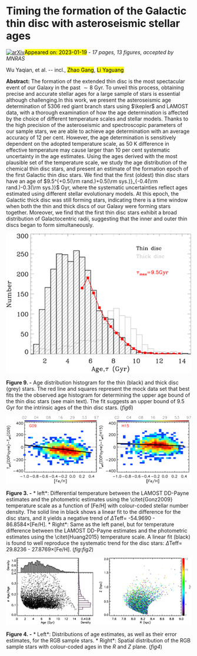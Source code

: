 <div class="macros" style="visibility:hidden;">
$\newcommand{\ensuremath}{}$
$\newcommand{\xspace}{}$
$\newcommand{\object}[1]{\texttt{#1}}$
$\newcommand{\farcs}{{.}''}$
$\newcommand{\farcm}{{.}'}$
$\newcommand{\arcsec}{''}$
$\newcommand{\arcmin}{'}$
$\newcommand{\ion}[2]{#1#2}$
$\newcommand{\textsc}[1]{\textrm{#1}}$
$\newcommand{\hl}[1]{\textrm{#1}}$
$\newcommand{\footnote}[1]{}$
$\newcommand{\kepler}[0]{\emph{Kepler}}$
$\newcommand{\gaia}[0]{\emph{Gaia}}$
$\newcommand{\mmode}[1]{\ifmmode{#1}\else{#1}\fi}$
$\newcommand{\Dnu}[0]{\mmode{\Delta\nu}}$
$\newcommand{\numax}[0]{\mmode{\nu_\text{max}}}$
$\newcommand{\Teff}[0]{\mmode{T_\text{eff}}~}$
$\newcommand{\liyg}[1]{{\color{orange} #1}}$
$\newcommand$
$\newcommand{\thebibliography}{\DeclareRobustCommand{\VAN}[3]{##3}\VANthebibliography}$</div>

<div class="macros" style="visibility:hidden;">
$\newcommand{\ensuremath}{}$
$\newcommand{\xspace}{}$
$\newcommand{\object}[1]{\texttt{#1}}$
$\newcommand{\farcs}{{.}''}$
$\newcommand{\farcm}{{.}'}$
$\newcommand{\arcsec}{''}$
$\newcommand{\arcmin}{'}$
$\newcommand{\ion}[2]{#1#2}$
$\newcommand{\textsc}[1]{\textrm{#1}}$
$\newcommand{\hl}[1]{\textrm{#1}}$
$\newcommand{\footnote}[1]{}$
$\newcommand{\kepler}[0]{\emph{Kepler}}$
$\newcommand{\gaia}[0]{\emph{Gaia}}$
$\newcommand{\mmode}[1]{\ifmmode{#1}\else{#1}\fi}$
$\newcommand{\Dnu}[0]{\mmode{\Delta\nu}}$
$\newcommand{\numax}[0]{\mmode{\nu_\text{max}}}$
$\newcommand{\Teff}[0]{\mmode{T_\text{eff}}~}$
$\newcommand{\liyg}[1]{{\color{orange} #1}}$
$\newcommand$
$\newcommand{\thebibliography}{\DeclareRobustCommand{\VAN}[3]{##3}\VANthebibliography}$</div>



<div id="title">

# Timing the formation of the Galactic thin disc with asteroseismic stellar ages

</div>
<div id="comments">

[![arXiv](https://img.shields.io/badge/arXiv-2301.07990-b31b1b.svg)](https://arxiv.org/abs/2301.07990)<mark>Appeared on: 2023-01-19</mark> - _17 pages, 13 figures, accepted by MNRAS_

</div>
<div id="authors">

Wu Yaqian, et al. -- incl., <mark><mark>Zhao Gang</mark></mark>, <mark><mark>Li Yaguang</mark></mark>

</div>
<div id="abstract">

**Abstract:** The formation of the extended thin disc is the most spectacular event of our Galaxy in the past $\sim8$ Gyr. To unveil this process, obtaining precise and accurate stellar ages for a large sample of stars is essential although challenging.In this work, we present the asteroseismic age determination of 5306 red giant branch stars using $\kepler$ and LAMOST data, with a thorough examination of how the age determination is affected by the choice of different temperature scales and stellar models. Thanks to the high precision of the asteroseismic and spectroscopic parameters of our sample stars, we are able to achieve age determination with an average accuracy of 12 per cent. However, the age determination is sensitively dependent on the adopted temperature scale, as 50 K difference in effective temperature may cause larger than 10 per cent systematic uncertainty in the age estimates. Using the ages derived with the most plausible set of the temperature scale, we study the age distribution of the chemical thin disc stars, and present an estimate of the formation epoch of the first Galactic thin disc stars. We find that the first (oldest) thin disc stars have an age of $9.5^{+0.5(\rm rand.)+0.5(\rm sys.)}_{-0.4(\rm rand.)-0.3(\rm sys.)}$ Gyr, where the systematic uncertainties reflect ages estimated using different stellar evolutionary models. At this epoch, the Galactic thick disc was still forming stars, indicating there is a time window when both the thin and thick discs of our Galaxy were forming stars together. Moreover, we find that the first thin disc stars exhibit a broad distribution of Galactocentric radii, suggesting that the inner and outer thin discs began to form simultaneously.

</div>

<div id="div_fig1">

<img src="tmp_2301.07990/./timing_cleanfig9.png" alt="Fig9" width="100%"/>

**Figure 9. -** Age distribution histogram for the thin (black) and thick disc (grey) stars. The red line and squares represent the mock data set that best fits the the observed age histogram for determining the upper age bound of the thin disc stars (see main text). The fit suggests an upper bound of 9.5 Gyr for the intrinsic ages of the thin disc stars. (*fig6*)

</div>
<div id="div_fig2">

<img src="tmp_2301.07990/./timing_cleanfig3.png" alt="Fig3" width="100%"/>

**Figure 3. -** * left*: Differential temperature between the LAMOST DD-Payne estimates and the photometric estimates using the \citet{Gonz2009} temperature scale as a function of [Fe/H] with colour-coded stellar number density.
    The solid line in black shows a linear fit to the difference for the disc stars, and it yields a negative trend of $\Delta$Teff= -54.9690 - 86.8584$\times$[Fe/H]. * Right*: Same as the left panel, but for temperature difference between the LAMOST DD-Payne estimates and the photometric estimates using the \citet{Huang2015} temperature scale. A linear fit (black) is found to well reproduce the systematic trend for the disc stars: $\Delta$Teff= 29.8236 - 27.8769$\times$[Fe/H]. (*fig:fig2*)

</div>
<div id="div_fig3">

<img src="tmp_2301.07990/./timing_cleanfig4.png" alt="Fig4" width="100%"/>

**Figure 4. -** * Left*: Distributions of age estimates, as well as their error estimates, for the RGB sample stars. * Right*: Spatial distribution of the RGB sample stars with colour-coded ages in the $R$ and $Z$ plane. (*fig4*)

</div>
